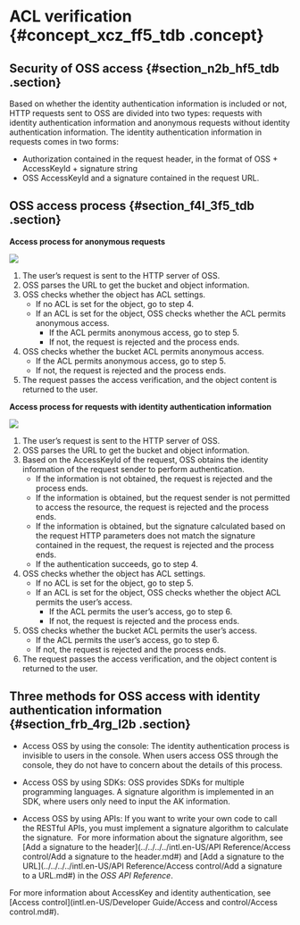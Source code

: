 # ACL verification {#concept_xcz_ff5_tdb .concept}

## Security of OSS access {#section_n2b_hf5_tdb .section}

Based on whether the identity authentication information is included or not, HTTP requests sent to OSS are divided into two types: requests with identity authentication information and anonymous requests without identity authentication information. The identity authentication information in requests comes in two forms:

-   Authorization contained in the request header, in the format of OSS + AccessKeyId + signature string
-   OSS AccessKeyId and a signature contained in the request URL.

## OSS access process {#section_f4l_3f5_tdb .section}

**Access process for anonymous requests**

![](http://static-aliyun-doc.oss-cn-hangzhou.aliyuncs.com/assets/img/4345/959_en-US.png)

1.  The user’s request is sent to the HTTP server of OSS.
2.  OSS parses the URL to get the bucket and object information.
3.  OSS checks whether the object has ACL settings.
    -   If no ACL is set for the object, go to step 4.
    -   If an ACL is set for the object, OSS checks whether the ACL permits anonymous access.
        -   If the ACL permits anonymous access, go to step 5.
        -   If not, the request is rejected and the process ends.
4.  OSS checks whether the bucket ACL permits anonymous access.
    -   If the ACL permits anonymous access, go to step 5.
    -   If not, the request is rejected and the process ends.
5.  The request passes the access verification, and the object content is returned to the user.

**Access process for requests with identity authentication information**

![](http://static-aliyun-doc.oss-cn-hangzhou.aliyuncs.com/assets/img/4345/1026_en-US.png)

1.  The user’s request is sent to the HTTP server of OSS.
2.  OSS parses the URL to get the bucket and object information.
3.  Based on the AccessKeyId of the request, OSS obtains the identity information of the request sender to perform authentication.
    -   If the information is not obtained, the request is rejected and the process ends.
    -   If the information is obtained, but the request sender is not permitted to access the resource, the request is rejected and the process ends.
    -   If the information is obtained, but the signature calculated based on the request HTTP parameters does not match the signature contained in the request, the request is rejected and the process ends.
    -   If the authentication succeeds, go to step 4.
4.  OSS checks whether the object has ACL settings.
    -   If no ACL is set for the object, go to step 5.
    -   If an ACL is set for the object, OSS checks whether the object ACL permits the user’s access.
        -   If the ACL permits the user’s access, go to step 6.
        -   If not, the request is rejected and the process ends.
5.  OSS checks whether the bucket ACL permits the user’s access.
    -   If the ACL permits the user’s access, go to step 6.
    -   If not, the request is rejected and the process ends.
6.  The request passes the access verification, and the object content is returned to the user.

## Three methods for OSS access with identity authentication information {#section_frb_4rg_l2b .section}

-   Access OSS by using the console: The identity authentication process is invisible to users in the console. When users access OSS through the console, they do not have to concern about the details of this process.

-   Access OSS by using SDKs: OSS provides SDKs for multiple programming languages. A signature algorithm is implemented in an SDK, where users only need to input the AK information.

-   Access OSS by using APIs: If you want to write your own code to call the RESTful APIs, you must implement a signature algorithm to calculate the signature.  For more information about the signature algorithm, see [Add a signature to the header](../../../../intl.en-US/API Reference/Access control/Add a signature to the header.md#) and [Add a signature to the URL](../../../../intl.en-US/API Reference/Access control/Add a signature to a URL.md#) in the *OSS API Reference*.


For more information about AccessKey and identity authentication, see [Access control](intl.en-US/Developer Guide/Access and control/Access control.md#).


